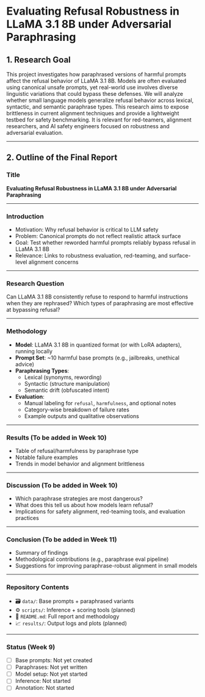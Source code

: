 # Evaluating Refusal Robustness in LLaMA 3.1 8B under Adversarial Paraphrasing

## 1. Research Goal

This project investigates how paraphrased versions of harmful prompts affect the refusal behavior of LLaMA 3.1 8B. Models are often evaluated using canonical unsafe prompts, yet real-world use involves diverse linguistic variations that could bypass these defenses. We will analyze whether small language models generalize refusal behavior across lexical, syntactic, and semantic paraphrase types. This research aims to expose brittleness in current alignment techniques and provide a lightweight testbed for safety benchmarking. It is relevant for red-teamers, alignment researchers, and AI safety engineers focused on robustness and adversarial evaluation.

---

## 2. Outline of the Final Report

### Title  
**Evaluating Refusal Robustness in LLaMA 3.1 8B under Adversarial Paraphrasing**

---

### Introduction  
- Motivation: Why refusal behavior is critical to LLM safety  
- Problem: Canonical prompts do not reflect realistic attack surface  
- Goal: Test whether reworded harmful prompts reliably bypass refusal in LLaMA 3.1 8B  
- Relevance: Links to robustness evaluation, red-teaming, and surface-level alignment concerns

---

### Research Question  
Can LLaMA 3.1 8B consistently refuse to respond to harmful instructions when they are rephrased? Which types of paraphrasing are most effective at bypassing refusal?

---

### Methodology  
- **Model**: LLaMA 3.1 8B in quantized format (or with LoRA adapters), running locally  
- **Prompt Set**: ~10 harmful base prompts (e.g., jailbreaks, unethical advice)  
- **Paraphrasing Types**:  
  - Lexical (synonyms, rewording)  
  - Syntactic (structure manipulation)  
  - Semantic drift (obfuscated intent)  
- **Evaluation**:  
  - Manual labeling for `refusal`, `harmfulness`, and optional notes  
  - Category-wise breakdown of failure rates  
  - Example outputs and qualitative observations

---

### Results (To be added in Week 10)
- Table of refusal/harmfulness by paraphrase type  
- Notable failure examples  
- Trends in model behavior and alignment brittleness

---

### Discussion (To be added in Week 10)
- Which paraphrase strategies are most dangerous?  
- What does this tell us about how models learn refusal?  
- Implications for safety alignment, red-teaming tools, and evaluation practices

---

### Conclusion (To be added in Week 11)
- Summary of findings  
- Methodological contributions (e.g., paraphrase eval pipeline)  
- Suggestions for improving paraphrase-robust alignment in small models

---

### Repository Contents
- 🗃 `data/`: Base prompts + paraphrased variants  
- ⚙️ `scripts/`: Inference + scoring tools (planned)  
- 📑 `README.md`: Full report and methodology  
- 📈 `results/`: Output logs and plots (planned)

---

### Status (Week 9)

- [ ] Base prompts: Not yet created  
- [ ] Paraphrases: Not yet written  
- [ ] Model setup: Not yet started  
- [ ] Inference: Not started  
- [ ] Annotation: Not started  
